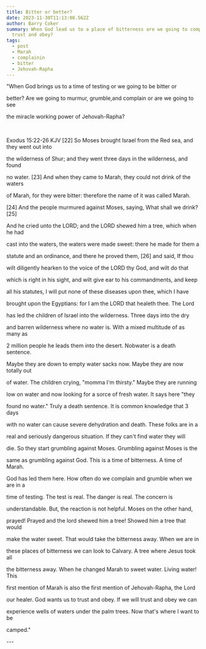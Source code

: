 ```yaml
---
title: Bitter or better?
date: 2023-11-30T11:13:08.562Z
author: Barry Coker
summary: When God lead us to a place of bitterness are we going to complain or
  trust and obey?
tags:
  - post
  - Marah
  - complainin
  - bitter
  - Jehovah-Rapha
---
```

 "When God brings us to a time of testing or we going to be bitter or

  better? Are we going to murmur, grumble,and complain or are we going to see

  the miracle working power of Jehovah-Rapha?   

‭‭

  Exodus‬ ‭15:22‭-‬26 ‭KJV‬‬   \[22] So Moses brought Israel from the Red sea, and they went out into

  the wilderness of Shur; and they went three days in the wilderness, and found

  no water. \[23] And when they came to Marah, they could not drink of the waters

  of Marah, for they were bitter: therefore the name of it was called Marah.

  \[24] And the people murmured against Moses, saying, What shall we drink? \[25]

  And he cried unto the LORD; and the LORD shewed him a tree, which when he had

  cast into the waters, the waters were made sweet: there he made for them a

  statute and an ordinance, and there he proved them, \[26] and said, If thou

  wilt diligently hearken to the voice of the LORD thy God, and wilt do that

  which is right in his sight, and wilt give ear to his commandments, and keep

  all his statutes, I will put none of these diseases upon thee, which I have

  brought upon the Egyptians: for I am the LORD that healeth thee.   The Lord

  has led the children of Israel into the wilderness. Three days into the dry

  and barren wilderness where no water is. With a mixed multitude of as many as

  2 million people he leads them into the desert. Nobwater is a death sentence.

  Maybe they are down to empty water sacks now. Maybe they are now totally out

  of water. The children crying, "momma I'm thirsty." Maybe they are running

  low on water and now looking for a sorce of fresh water. It says here "they

  found no water." Truly a death sentence. It is common knowledge that 3 days

  with no water can cause severe dehydration and death. These folks are in a

  real and seriously dangerous situation. If they can't find water they will

  die. So they start grumbling against Moses. Grumbling against Moses is the

  same as grumbling against God. This is a time of bitterness. A time of Marah.

  God has led them here. How often do we complain and grumble when we are in a

  time of testing. The test is real. The danger is real. The concern is

  understandable. But, the reaction is not helpful. Moses on the other hand,

  prayed! Prayed and the lord shewed him a tree! Showed him a tree that would

  make the water sweet. That would take the bitterness away. When we are in

  these places of bitterness we can look to Calvary. A tree where Jesus took all

  the bitterness away. When he changed Marah to sweet water. Living water! This

  first mention of Marah is also the first mention of Jehovah-Rapha, the Lord

  our healer. God wants us to trust and obey. If we will trust and obey we can

  experience wells of waters under the palm trees. Now that's where I want to be

  camped."



\---